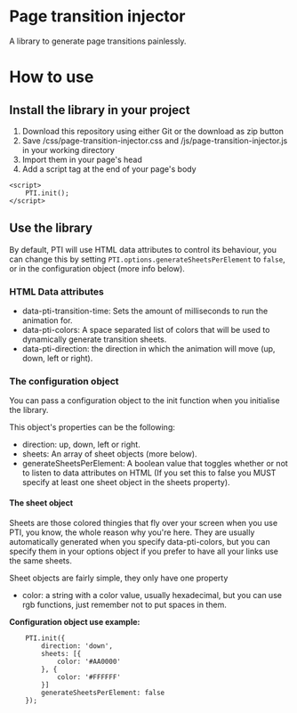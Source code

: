 # Page transition injector

A library to generate page transitions painlessly.

# How to use
## Install the library in your project
1. Download this repository using either Git or the download as zip button
2. Save /css/page-transition-injector.css and /js/page-transition-injector.js in your working directory
3. Import them in your page's head
4. Add a script tag at the end of your page's body
```
<script>
    PTI.init();
</script>
```


## Use the library
By default, PTI will use HTML data attributes to control its behaviour, you can change this by setting `PTI.options.generateSheetsPerElement` to `false`, or in the configuration object (more info below).

### HTML Data attributes
- data-pti-transition-time: Sets the amount of milliseconds to run the animation for.
- data-pti-colors: A space separated list of colors that will be used to dynamically generate transition sheets.
- data-pti-direction: the direction in which the animation will move (up, down, left or right).

### The configuration object
You can pass a configuration object to the init function when you initialise the library.

This object's properties can be the following:
- direction: up, down, left or right.
- sheets: An array of sheet objects (more below).
- generateSheetsPerElement: A boolean value that toggles whether or not to listen to data attributes on HTML (If you set this to false you MUST specify at least one sheet object in the sheets property).

#### The sheet object
Sheets are those colored thingies that fly over your screen when you use PTI, you know, the whole reason why you're here. They are usually automatically generated when you specify data-pti-colors, but you can specify them in your options object if you prefer to have all your links use the same sheets.

Sheet objects are fairly simple, they only have one property
- color: a string with a color value, usually hexadecimal, but you can use rgb functions, just remember not to put spaces in them.

**Configuration object use example:**
```
    PTI.init({
        direction: 'down',
        sheets: [{
            color: '#AA0000'
        }, {
            color: '#FFFFFF'
        }]
        generateSheetsPerElement: false
    });
```
